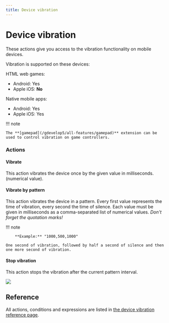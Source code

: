 ```yaml
---
title: Device vibration
---
```

# Device vibration

These actions give you access to the vibration functionality on mobile devices.

Vibration is supported on these devices:

HTML web games:

  - Android: Yes
  - Apple iOS: **No**

Native mobile apps:

  - Android: Yes
  - Apple iOS: Yes

!!! note

    The **[gamepad](/gdevelop5/all-features/gamepad)** extension can be used to control vibration on game controllers.

### Actions

#### Vibrate

This action vibrates the device once by the given value in milliseconds. (numerical value).

#### Vibrate by pattern

This action vibrates the device in a pattern. Every first value represents the time of vibration, every second the time of silence. Each value must be given in milliseconds as a comma-separated list of numerical values. *Don't forget the quotation marks!*

!!! note

        **Example:** "1000,500,1000"

    One second of vibration, followed by half a second of silence and then one more second of vibration.

#### Stop vibration

This action stops the vibration after the current pattern interval.

![](/gdevelop5/all-features/devicevibrationevents.png)

## Reference

All actions, conditions and expressions are listed in [the device vibration reference page](/gdevelop5/all-features/device-vibration/reference/).
